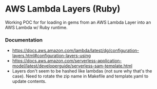# AWS Lambda Layers (Ruby)

Working POC for for loading in gems from an AWS Lambda Layer into an AWS Lambda w/ Ruby runtime.

### Documentation

- https://docs.aws.amazon.com/lambda/latest/dg/configuration-layers.html#configuration-layers-using
- https://docs.aws.amazon.com/serverless-application-model/latest/developerguide/serverless-sam-template.html
- Layers don't seem to be hashed like lambdas (not sure why that's the case). Need to rotate the zip name in Makefile and template.yaml to update contents.